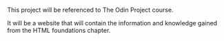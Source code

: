 This project will be referenced to The Odin Project course.

It will be a website that will contain the information and knowledge gained 
from the HTML foundations chapter. 
